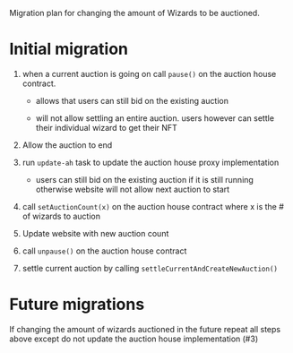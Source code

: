 Migration plan for changing the amount of Wizards to be auctioned.

# Initial migration

1. when a current auction is going on call `pause()` on the auction house contract.

   - allows that users can still bid on the existing auction

   - will not allow settling an entire auction. users however can settle their individual wizard to get their NFT

2. Allow the auction to end

3. run `update-ah` task to update the auction house proxy implementation

   - users can still bid on the existing auction if it is still running otherwise website
     will not allow next auction to start

4. call `setAuctionCount(x)` on the auction house contract where x is the # of wizards to auction
5. Update website with new auction count
6. call `unpause()` on the auction house contract
7. settle current auction by calling `settleCurrentAndCreateNewAuction()`

# Future migrations

If changing the amount of wizards auctioned in the future repeat all steps above except do not update the
auction house implementation (#3)
